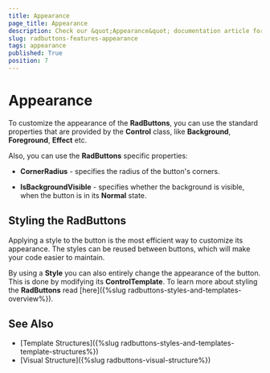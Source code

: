 ```yaml
---
title: Appearance
page_title: Appearance
description: Check our &quot;Appearance&quot; documentation article for the RadButtons {{ site.framework_name }} control.
slug: radbuttons-features-appearance
tags: appearance
published: True
position: 7
---
```


# Appearance

To customize the appearance of the __RadButtons__, you can use the standard properties that are provided by the __Control__ class, like __Background__, __Foreground__, __Effect__ etc.

Also, you can use the __RadButtons__ specific properties:

* __CornerRadius__ - specifies the radius of the button's corners.

* __IsBackgroundVisible__ - specifies whether the background is visible, when the button is in its __Normal__ state.

## Styling the RadButtons

Applying a style to the button is the most efficient way to customize its appearance. The styles can be reused between buttons, which will make your code easier to maintain.

By using a __Style__ you can also entirely change the appearance of the button. This is done by modifying its __ControlTemplate__. To learn more about styling the __RadButtons__ read [here]({%slug radbuttons-styles-and-templates-overview%}).

## See Also
 * [Template Structures]({%slug radbuttons-styles-and-templates-template-structures%})
 * [Visual Structure]({%slug radbuttons-visual-structure%})
